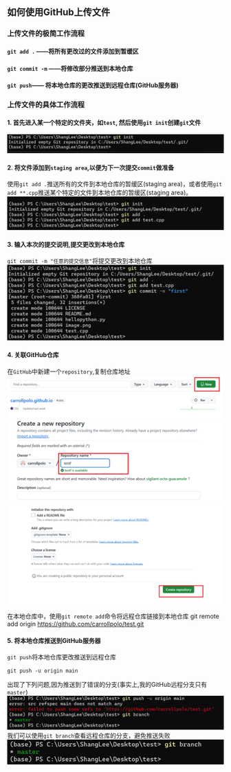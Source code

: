 ## 如何使用GitHub上传文件

### 上传文件的极简工作流程

#### `git add .` ——将所有更改过的文件添加到暂缓区

#### `git commit -m` ——将修改部分推送到本地仓库

#### `git push`—— 将本地仓库的更改推送到远程仓库(GitHub服务器)

### 上传文件的具体工作流程

#### 1. 首先进入某一个特定的文件夹，如`test`, 然后使用`git init`创建`git`文件
![alt text](https://github.com/carrollpolo/test/blob/master/images/image.png)

#### 2. 将文件添加到`staging area`,以便为下一次提交`commit`做准备
使用`git add .`推送所有的文件到本地仓库的暂缓区(staging area)，或者使用`git add **.cpp`推送某个特定的文件到本地仓库的暂缓区(staging area)。
![alt text](https://github.com/carrollpolo/test/blob/master/images/image1.png)

#### 3. 输入本次的提交说明,提交更改到本地仓库
`git commit -m "任意的提交信息"`将提交更改到本地仓库
![alt text](https://github.com/carrollpolo/test/blob/master/images/image2.png)

#### 4. 关联GitHub仓库
在`GitHub`中新建一个`repository`,复制仓库地址
![alt text](https://github.com/carrollpolo/test/blob/master/images/image4.png)
![alt text](https://github.com/carrollpolo/test/blob/master/images/image5.png)
![alt text](https://github.com/carrollpolo/test/blob/master/images/image6.png)

在本地仓库中，使用`git remote add`命令将远程仓库链接到本地仓库
    git remote add origin https://github.com/carrollpolo/test.git
#### 5. 将本地仓库推送到GitHub服务器
`git push`将本地仓库更改推送到远程仓库

    git push -u origin main

出现了下列问题,因为推送到了错误的分支(事实上,我的GitHub远程分支只有`master`)
![alt text](https://github.com/carrollpolo/test/blob/master/images/image3.png)
我们可以使用`git branch`查看远程仓库的分支，避免推送失败
![alt text](https://github.com/carrollpolo/test/blob/master/images/image7.png)
